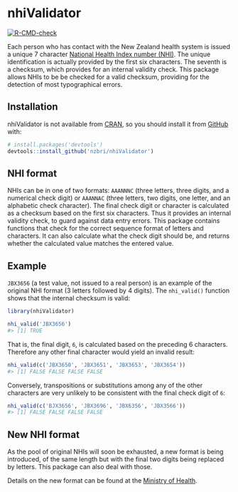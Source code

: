 
<!-- README.md is generated from README.Rmd. Please edit that file -->

# nhiValidator

<!-- badges: start -->

[![R-CMD-check](https://github.com/nzbri/nhiValidator/workflows/R-CMD-check/badge.svg)](https://github.com/nzbri/nhiValidator/actions)
<!-- badges: end -->

Each person who has contact with the New Zealand health system is issued
a unique 7 character [National Health Index number
(NHI)](https://www.health.govt.nz/our-work/health-identity/national-health-index/upcoming-changes-nhi-numbers).
The unique identification is actually provided by the first six
characters. The seventh is a checksum, which provides for an internal
validity check. This package allows NHIs to be be checked for a valid
checksum, providing for the detection of most typographical errors.

## Installation

nhiValidator is not available from [CRAN](https://CRAN.R-project.org),
so you should install it from [GitHub](https://github.com/) with:

``` r
# install.packages('devtools')
devtools::install_github('nzbri/nhiValidator')
```

## NHI format

NHIs can be in one of two formats: `AAANNNC` (three letters, three
digits, and a numerical check digit) or `AAANNAC` (three letters, two
digits, one letter, and an alphabetic check character). The final check
digit or character is calculated as a checksum based on the first six
characters. Thus it provides an internal validity check, to guard
against data entry errors. This package contains functions that check
for the correct sequence format of letters and characters. It can also
calculate what the check digit should be, and returns whether the
calculated value matches the entered value.

## Example

`JBX3656` (a test value, not issued to a real person) is an example of
the original NHI format (3 letters followed by 4 digits). The
`nhi_valid()` function shows that the internal checksum is valid:

``` r
library(nhiValidator)

nhi_valid('JBX3656')
#> [1] TRUE
```

That is, the final digit, `6`, is calculated based on the preceding 6
characters. Therefore any other final character would yield an invalid
result:

``` r
nhi_valid(c('JBX3650', 'JBX3651', 'JBX3653', 'JBX3654'))
#> [1] FALSE FALSE FALSE FALSE
```

Conversely, transpositions or substitutions among any of the other
characters are very unlikely to be consistent with the final check digit
of `6`:

``` r
nhi_valid(c('BJX3656', 'JBX3696', 'JBX6356', 'JBX3566'))
#> [1] FALSE FALSE FALSE FALSE
```

## New NHI format

As the pool of original NHIs will soon be exhausted, a new format is
being introduced, of the same length but with the final two digits being
replaced by letters. This package can also deal with those.

Details on the new format can be found at the [Ministry of
Health](https://www.health.govt.nz/our-work/health-identity/national-health-index/upcoming-changes-nhi-numbers).
